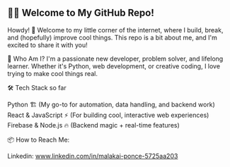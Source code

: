 ## 🧙‍♂️ Welcome to My GitHub Repo!

Howdy! 👋 Welcome to my little corner of the internet, where I build, break, and (hopefully) improve cool things. This repo is a bit about me, and I'm excited to share it with you!

🎯 Who Am I?
I'm a passionate new developer, problem solver, and lifelong learner. Whether it's Python, web development, or creative coding, I love trying to make cool things real.

🛠️ Tech Stack so far

Python 🏗️ (My go-to for automation, data handling, and backend work)
React & JavaScript ⚡ (For building cool, interactive web experiences)
Firebase & Node.js 🔥 (Backend magic + real-time features)

📦 How to Reach Me:

Linkedin: www.linkedin.com/in/malakai-ponce-5725aa203

